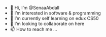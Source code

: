 - 👋 Hi, I’m @SenaaAbdall
- 👀 I’m interested in software & programming 
- 🌱 I’m currently self learning on edux CS50 
- 💞️ I’m looking to collaborate on here
- 📫 How to reach me ...

<!---
SenaaAbdall/SenaaAbdall is a ✨ special ✨ repository because its `README.md` (this file) appears on your GitHub profile.
You can click the Preview link to take a look at your changes.
--->
